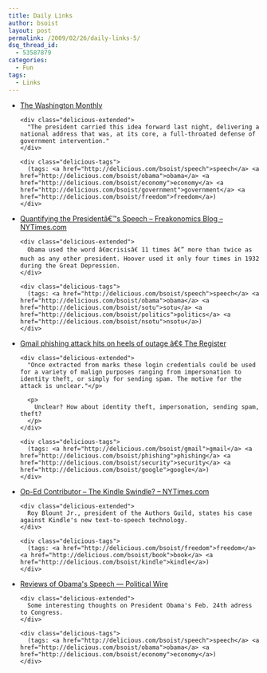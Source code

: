 ```yaml
---
title: Daily Links
author: bsoist
layout: post
permalink: /2009/02/26/daily-links-5/
dsq_thread_id:
  - 53587879
categories:
  - Fun
tags:
  - Links
---
```

<ul class="delicious">
  <li>
    <div class="delicious-link">
      <a href="http://www.washingtonmonthly.com/archives/individual/2009_02/017041.php">The Washington Monthly</a>
    </div>
    
    <div class="delicious-extended">
      "The president carried this idea forward last night, delivering a national address that was, at its core, a full-throated defense of government intervention."
    </div>
    
    <div class="delicious-tags">
      (tags: <a href="http://delicious.com/bsoist/speech">speech</a> <a href="http://delicious.com/bsoist/obama">obama</a> <a href="http://delicious.com/bsoist/economy">economy</a> <a href="http://delicious.com/bsoist/government">government</a> <a href="http://delicious.com/bsoist/freedom">freedom</a>)
    </div>
  </li>
  
  <li>
    <div class="delicious-link">
      <a href="http://freakonomics.blogs.nytimes.com/2009/02/25/quantifying-the-presidents-speech/">Quantifying the Presidentâ€™s Speech &#8211; Freakonomics Blog &#8211; NYTimes.com</a>
    </div>
    
    <div class="delicious-extended">
      Obama used the word â€œcrisisâ€ 11 times â€” more than twice as much as any other president. Hoover used it only four times in 1932 during the Great Depression.
    </div>
    
    <div class="delicious-tags">
      (tags: <a href="http://delicious.com/bsoist/speech">speech</a> <a href="http://delicious.com/bsoist/obama">obama</a> <a href="http://delicious.com/bsoist/sotu">sotu</a> <a href="http://delicious.com/bsoist/politics">politics</a> <a href="http://delicious.com/bsoist/nsotu">nsotu</a>)
    </div>
  </li>
  
  <li>
    <div class="delicious-link">
      <a href="http://www.theregister.co.uk/2009/02/25/gmail_im_phish/">Gmail phishing attack hits on heels of outage â€¢ The Register</a>
    </div>
    
    <div class="delicious-extended">
      "Once extracted from marks these login credentials could be used for a variety of malign purposes ranging from impersonation to identity theft, or simply for sending spam. The motive for the attack is unclear."</p> 
      
      <p>
        Unclear? How about identity theft, impersonation, sending spam, theft?
      </p>
    </div>
    
    <div class="delicious-tags">
      (tags: <a href="http://delicious.com/bsoist/gmail">gmail</a> <a href="http://delicious.com/bsoist/phishing">phishing</a> <a href="http://delicious.com/bsoist/security">security</a> <a href="http://delicious.com/bsoist/google">google</a>)
    </div>
  </li>
  
  <li>
    <div class="delicious-link">
      <a href="http://www.nytimes.com/2009/02/25/opinion/25blount.html?_r=1">Op-Ed Contributor &#8211; The Kindle Swindle? &#8211; NYTimes.com</a>
    </div>
    
    <div class="delicious-extended">
      Roy Blount Jr., president of the Authors Guild, states his case against Kindle's new text-to-speech technology.
    </div>
    
    <div class="delicious-tags">
      (tags: <a href="http://delicious.com/bsoist/freedom">freedom</a> <a href="http://delicious.com/bsoist/book">book</a> <a href="http://delicious.com/bsoist/kindle">kindle</a>)
    </div>
  </li>
  
  <li>
    <div class="delicious-link">
      <a href="http://politicalwire.com/archives/2009/02/25/reviews_of_obamas_speech.html">Reviews of Obama's Speech &#8212; Political Wire</a>
    </div>
    
    <div class="delicious-extended">
      Some interesting thoughts on President Obama's Feb. 24th adress to Congress.
    </div>
    
    <div class="delicious-tags">
      (tags: <a href="http://delicious.com/bsoist/speech">speech</a> <a href="http://delicious.com/bsoist/obama">obama</a> <a href="http://delicious.com/bsoist/economy">economy</a>)
    </div>
  </li>
</ul>
